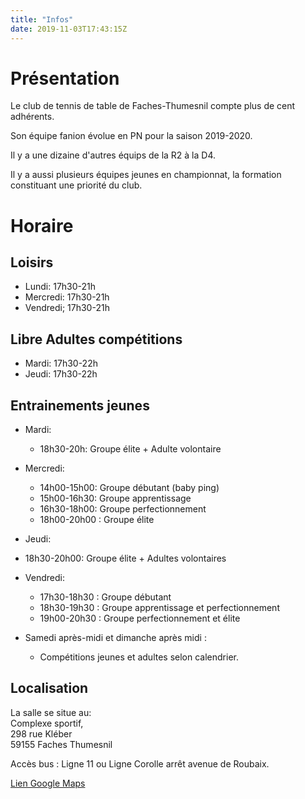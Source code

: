 ```yaml
---
title: "Infos"
date: 2019-11-03T17:43:15Z
---
```


# Présentation

Le club de tennis de table de Faches-Thumesnil compte plus de cent adhérents.  

Son équipe fanion évolue en PN pour la saison 2019-2020.  

Il y a une dizaine d'autres équips de la R2 à la D4.  

Il y a aussi plusieurs équipes jeunes en championnat, la formation constituant une priorité du club.  

# Horaire

## Loisirs
- Lundi: 17h30-21h
- Mercredi: 17h30-21h
- Vendredi; 17h30-21h

## Libre Adultes compétitions
- Mardi: 17h30-22h
- Jeudi: 17h30-22h

## Entrainements jeunes
- Mardi:
  - 18h30-20h: Groupe élite + Adulte volontaire

- Mercredi:
  - 14h00-15h00: Groupe débutant (baby ping)
  - 15h00-16h30: Groupe apprentissage
  - 16h30-18h00: Groupe perfectionnement
  - 18h00-20h00 : Groupe élite

-  Jeudi:
  - 18h30-20h00: Groupe élite + Adultes volontaires

- Vendredi:
  - 17h30-18h30 : Groupe débutant
  - 18h30-19h30 : Groupe apprentissage et perfectionnement
  - 19h00-20h30 : Groupe perfectionnement et élite

- Samedi après-midi et dimanche après midi :
  - Compétitions jeunes et adultes selon calendrier.

## Localisation

La salle se situe au:     
Complexe sportif,  
298 rue Kléber  
59155 Faches Thumesnil  

Accès bus :
Ligne 11 ou Ligne Corolle arrêt avenue de Roubaix.  

[Lien Google Maps](https://goo.gl/maps/vdRFjB47F2iYXkXq8)
